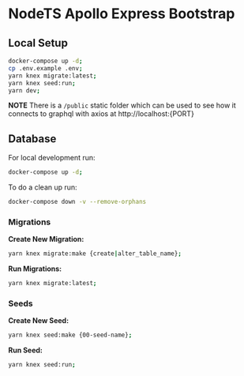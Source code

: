 # NodeTS Apollo Express Bootstrap

## Local Setup

```bash
docker-compose up -d;
cp .env.example .env;
yarn knex migrate:latest;
yarn knex seed:run;
yarn dev;
```

**NOTE** There is a `/public` static folder which can be used to see how it connects to graphql with
axios at http://localhost:{PORT}

## Database

For local development run:

```bash
docker-compose up -d;
```

To do a clean up run:

```bash
docker-compose down -v --remove-orphans
```

### Migrations

**Create New Migration:**

```bash
yarn knex migrate:make {create|alter_table_name};
```

**Run Migrations:**

```bash
yarn knex migrate:latest;
```

### Seeds

**Create New Seed:**

```bash
yarn knex seed:make {00-seed-name};
```

**Run Seed:**

```bash
yarn knex seed:run;
```
